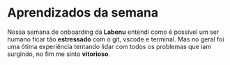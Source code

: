 # Aprendizados da semana

Nessa semana de onboarding da **Labenu** entendi como é possível um ser humano ficar tão **estressado** com o git, vscode e terminal. Mas no geral foi uma ótima experiência tentando lidar com todos os problemas que iam surgindo, no fim me sinto **vitorioso**.